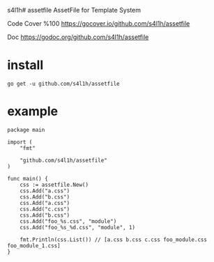 s4l1h# assetfile
AssetFile for Template System

Code Cover %100 https://gocover.io/github.com/s4l1h/assetfile

Doc https://godoc.org/github.com/s4l1h/assetfile

# install
```
go get -u github.com/s4l1h/assetfile
```

# example
```
package main

import (
	"fmt"

	"github.com/s4l1h/assetfile"
)

func main() {
	css := assetfile.New()
	css.Add("a.css")
	css.Add("b.css")
	css.Add("a.css")
	css.Add("c.css")
	css.Add("b.css")
	css.Add("foo_%s.css", "module")
	css.Add("foo_%s_%d.css", "module", 1)

	fmt.Println(css.List()) // [a.css b.css c.css foo_module.css foo_module_1.css]
}

```